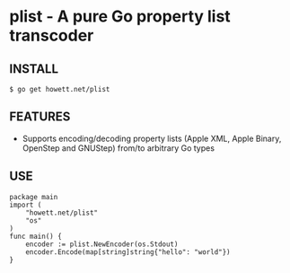 # plist - A pure Go property list transcoder
## INSTALL
	$ go get howett.net/plist

## FEATURES
* Supports encoding/decoding property lists (Apple XML, Apple Binary, OpenStep and GNUStep) from/to arbitrary Go types

## USE
	package main
	import (
		"howett.net/plist"
		"os"
	)
	func main() {
		encoder := plist.NewEncoder(os.Stdout)
		encoder.Encode(map[string]string{"hello": "world"})
	}
